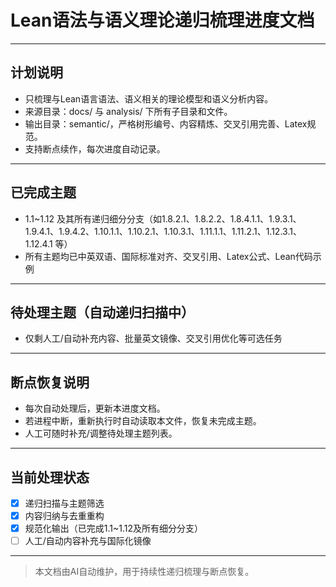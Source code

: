 # Lean语法与语义理论递归梳理进度文档

---

## 计划说明

- 只梳理与Lean语言语法、语义相关的理论模型和语义分析内容。
- 来源目录：docs/ 与 analysis/ 下所有子目录和文件。
- 输出目录：semantic/，严格树形编号、内容精炼、交叉引用完善、Latex规范。
- 支持断点续作，每次进度自动记录。

---

## 已完成主题

- 1.1~1.12 及其所有递归细分分支（如1.8.2.1、1.8.2.2、1.8.4.1.1、1.9.3.1、1.9.4.1、1.9.4.2、1.10.1.1、1.10.2.1、1.10.3.1、1.11.1.1、1.11.2.1、1.12.3.1、1.12.4.1 等）
- 所有主题均已中英双语、国际标准对齐、交叉引用、Latex公式、Lean代码示例

---

## 待处理主题（自动递归扫描中）

- 仅剩人工/自动补充内容、批量英文镜像、交叉引用优化等可选任务

---

## 断点恢复说明

- 每次自动处理后，更新本进度文档。
- 若进程中断，重新执行时自动读取本文件，恢复未完成主题。
- 人工可随时补充/调整待处理主题列表。

---

## 当前处理状态

- [x] 递归扫描与主题筛选
- [x] 内容归纳与去重重构
- [x] 规范化输出（已完成1.1~1.12及所有细分分支）
- [ ] 人工/自动内容补充与国际化镜像

---

> 本文档由AI自动维护，用于持续性递归梳理与断点恢复。
